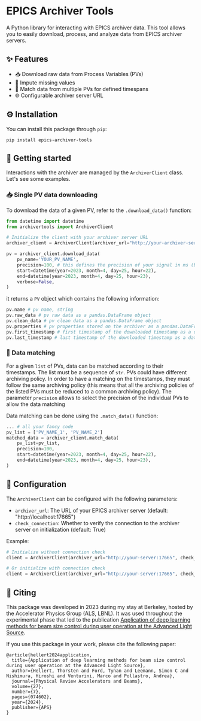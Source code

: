 # EPICS Archiver Tools

A Python library for interacting with EPICS archiver data. This tool allows you to easily download, process, and analyze data from EPICS archiver servers.

## ✨ Features

- 📥 Download raw data from Process Variables (PVs)
- 🧩 Impute missing values
- 🧮 Match data from multiple PVs for defined timespans
- 🌐 Configurable archiver server URL

## ⚙️ Installation

You can install this package through `pip`:
```
pip install epics-archiver-tools
```

## 🚀 Getting started
Interactions with the archiver are managed by the `ArchiverClient` class. Let's see some examples.

### 📥 Single PV data downloading
To download the data of a given PV, refer to the `.download_data()` function:

``` python
from datetime import datetime
from archivertools import ArchiverClient

# Initialize the client with your archiver server URL
archiver_client = ArchiverClient(archiver_url="http://your-archiver-server")

pv = archiver_client.download_data(
    pv_name='YOUR_PV_NAME',
    precision=100, # this defines the precision of your signal in ms (bounded by the archiving policy)
    start=datetime(year=2023, month=4, day=25, hour=22),
    end=datetime(year=2023, month=4, day=25, hour=23),
    verbose=False,
)
```
it returns a `PV` object which contains the following information:
``` python
pv.name # pv name, string
pv.raw_data # pv raw data as a pandas.DataFrame object
pv.clean_data # pv clean data as a pandas.DataFrame object
pv.properties # pv properties stored on the archiver as a pandas.DataFrame object
pv.first_timestamp # first timestamp of the downloaded timestamp as a datetime object
pv.last_timestamp # last timestamp of the downloaded timestamp as a datetime object
```

### 🧮 Data matching
For a given `list` of PVs, data can be matched according to their timestamps. The list must be a sequence of `str`.
PVs could have different archiving policy. In order to have a matching on the timestamps, they must follow the same archiving policy (this means that all the archiving policies of the listed PVs must be reduced to a common archiving policy).
The parameter `precision` allows to select the precision of the individual PVs to allow the data matching

Data matching can be done using the `.match_data()` function:

``` python
... # all your fancy code
pv_list = ['PV_NAME_1', 'PV_NAME_2']
matched_data = archiver_client.match_data(
    pv_list=pv_list,
    precision=100,
    start=datetime(year=2023, month=4, day=25, hour=22),
    end=datetime(year=2023, month=4, day=25, hour=23),
)
``` 

## 🔧 Configuration

The `ArchiverClient` can be configured with the following parameters:
- `archiver_url`: The URL of your EPICS archiver server (default: "http://localhost:17665")
- `check_connection`: Whether to verify the connection to the archiver server on initialization (default: True)

Example:
```python
# Initialize without connection check
client = ArchiverClient(archiver_url="http://your-server:17665", check_connection=False)

# Or initialize with connection check
client = ArchiverClient(archiver_url="http://your-server:17665", check_connection=True)
```

## 📝 Citing
This package was developed in 2023 during my stay at Berkeley, hosted by the Accelerator Physics Group (ALS, LBNL). It was used throughout the experimental phase that led to the publication <a href="https://journals.aps.org/prab/abstract/10.1103/PhysRevAccelBeams.27.074602">Application of deep learning methods for beam size control during user operation at the Advanced Light Source</a>.

If you use this package in your work, please cite the following paper:
```
@article{hellert2024application,
  title={Application of deep learning methods for beam size control during user operation at the Advanced Light Source},
  author={Hellert, Thorsten and Ford, Tynan and Leemann, Simon C and Nishimura, Hiroshi and Venturini, Marco and Pollastro, Andrea},
  journal={Physical Review Accelerators and Beams},
  volume={27},
  number={7},
  pages={074602},
  year={2024},
  publisher={APS}
}
```
